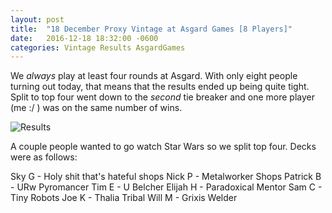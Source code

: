 ```yaml
---
layout: post
title:  "18 December Proxy Vintage at Asgard Games [8 Players]"
date:   2016-12-18 18:32:00 -0600
categories: Vintage Results AsgardGames
---
```

We *always* play at least four rounds at Asgard. With only eight people turning out today, that means that the results ended up being quite tight. Split to top four went down to the *second* tie breaker and one more player (me :/ ) was on the same number of wins.

![Results](https://pbs.twimg.com/media/Cz_ZDVrUQAAwhjz.jpg)

A couple people wanted to go watch Star Wars so we split top four. Decks were as follows:

Sky G - Holy shit that's hateful shops
Nick P - Metalworker Shops
Patrick B - URw Pyromancer
Tim E - U Belcher
Elijah H - Paradoxical Mentor
Sam C - Tiny Robots
Joe K - Thalia Tribal
Will M - Grixis Welder